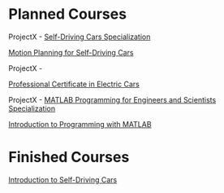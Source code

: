 # Planned Courses

ProjectX - [Self-Driving Cars Specialization]( https://www.coursera.org/specializations/self-driving-cars )

   [Motion Planning for Self-Driving Cars]( https://www.coursera.org/learn/motion-planning-self-driving-cars )
   
ProjectX - 

   [Professional Certificate in Electric Cars]( https://www.edx.org/professional-certificate/delftx-electric-cars?utm_source=KeystoneAcademic&utm_medium=display&utm_campaign=delftx-electric-cars )
   
ProjectX - [MATLAB Programming for Engineers and Scientists Specialization]( https://www.coursera.org/specializations/matlab-programming-engineers-scientists )

   [Introduction to Programming with MATLAB]( https://www.coursera.org/learn/matlab?specialization=matlab-programming-engineers-scientists )
   

# Finished Courses 
   
   [Introduction to Self-Driving Cars]( https://www.coursera.org/learn/intro-self-driving-cars?specialization=self-driving-cars )
  
   
